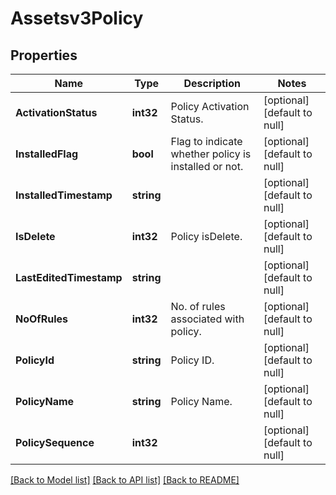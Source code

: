 # Assetsv3Policy

## Properties
Name | Type | Description | Notes
------------ | ------------- | ------------- | -------------
**ActivationStatus** | **int32** | Policy Activation Status. | [optional] [default to null]
**InstalledFlag** | **bool** | Flag to indicate whether policy is installed or not. | [optional] [default to null]
**InstalledTimestamp** | **string** |  | [optional] [default to null]
**IsDelete** | **int32** | Policy isDelete. | [optional] [default to null]
**LastEditedTimestamp** | **string** |  | [optional] [default to null]
**NoOfRules** | **int32** | No. of rules associated with policy. | [optional] [default to null]
**PolicyId** | **string** | Policy ID. | [optional] [default to null]
**PolicyName** | **string** | Policy Name. | [optional] [default to null]
**PolicySequence** | **int32** |  | [optional] [default to null]

[[Back to Model list]](../README.md#documentation-for-models) [[Back to API list]](../README.md#documentation-for-api-endpoints) [[Back to README]](../README.md)

